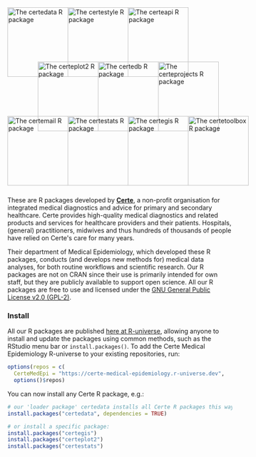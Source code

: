 
<div style="position: relative; height: 410px;">
  <a href="https://github.com/certe-medical-epidemiology/certedata/" target="_blank">
    <img src="https://certe-medical-epidemiology.github.io/certedata/logo.svg" alt="The certedata R package" style="position: absolute; left: 0px; top: 0px; width: 136px; height: 156px;">
  </a>
  <a href="https://github.com/certe-medical-epidemiology/certestyle/" target="_blank">
    <img src="https://certe-medical-epidemiology.github.io/certestyle/logo.svg" alt="The certestyle R package" style="position: absolute; left: 135px; top: 0px; width: 136px; height: 156px;">
  </a>
  <a href="https://github.com/certe-medical-epidemiology/certeapi/" target="_blank">
    <img src="https://certe-medical-epidemiology.github.io/certeapi/logo.svg" alt="The certeapi R package" style="position: absolute; left: 270px; top: 0px; width: 136px; height: 156px;">
  </a>

  <a href="https://github.com/certe-medical-epidemiology/certeplot2/" target="_blank">
    <img src="https://certe-medical-epidemiology.github.io/certeplot2/logo.svg" alt="The certeplot2 R package" style="position: absolute; left: 67.5px; top: 122px; width: 136px; height: 156px;">
  </a>
  <a href="https://github.com/certe-medical-epidemiology/certedb/" target="_blank">
    <img src="https://certe-medical-epidemiology.github.io/certedb/logo.svg" alt="The certedb R package" style="position: absolute; left: 202.5px; top: 122px; width: 136px; height: 156px;">
  </a>
  <a href="https://github.com/certe-medical-epidemiology/certeprojects/" target="_blank">
    <img src="https://certe-medical-epidemiology.github.io/certeprojects/logo.svg" alt="The certeprojects R package" style="position: absolute; left: 337.5px; top: 122px; width: 136px; height: 156px;">
  </a>

  <a href="https://github.com/certe-medical-epidemiology/certemail/" target="_blank">
    <img src="https://certe-medical-epidemiology.github.io/certemail/logo.svg" alt="The certemail R package" style="position: absolute; left: 0px; top: 244px; width: 136px; height: 156px;">
  </a>
  <a href="https://github.com/certe-medical-epidemiology/certestats/" target="_blank">
    <img src="https://certe-medical-epidemiology.github.io/certestats/logo.svg" alt="The certestats R package" style="position: absolute; left: 135px; top: 244px; width: 136px; height: 156px;">
  </a>
  <a href="https://github.com/certe-medical-epidemiology/certegis/" target="_blank">
    <img src="https://certe-medical-epidemiology.github.io/certegis/logo.svg" alt="The certegis R package" style="position: absolute; left: 270px; top: 244px; width: 136px; height: 156px;">
  </a>
  <a href="https://github.com/certe-medical-epidemiology/certetoolbox/" target="_blank">
    <img src="https://certe-medical-epidemiology.github.io/certetoolbox/logo.svg" alt="The certetoolbox R package" style="position: absolute; left: 405px; top: 244px; width: 136px; height: 156px;">
  </a>
</div>

These are R packages developed by [**Certe**](https://www.certe.nl), a non-profit organisation for integrated medical diagnostics and advice for primary and secondary healthcare. Certe provides high-quality medical diagnostics and related products and services for healthcare providers and their patients. Hospitals, (general) practitioners, midwives and thus hundreds of thousands of people have relied on Certe's care for many years.

Their department of Medical Epidemiology, which developed these R packages, conducts (and develops new methods for) medical data analyses, for both routine workflows and scientific research. Our R packages are not on CRAN since their use is primarily intended for own staff, but they are publicly available to support open science. All our R packages are free to use and licensed under the [GNU General Public License v2.0 (GPL-2)](https://github.com/certe-medical-epidemiology/.github/blob/main/LICENSE.md).

### Install

All our R packages are published [here at R-universe](https://certe-medical-epidemiology.r-universe.dev), allowing anyone to install and update the packages using common methods, such as the RStudio menu bar or `install.packages()`. To add the Certe Medical Epidemiology R-universe to your existing repositories, run:

```r
options(repos = c(
  CerteMedEpi = "https://certe-medical-epidemiology.r-universe.dev",
  options()$repos)
```

You can now install any Certe R package, e.g.:

```r
# our 'loader package' certedata installs all Certe R packages this way:
install.packages("certedata", dependencies = TRUE)

# or install a specific package:
install.packages("certegis")
install.packages("certeplot2")
install.packages("certestats")
```
